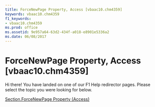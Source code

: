 ```yaml
---
title: ForceNewPage Property, Access [vbaac10.chm4359]
keywords: vbaac10.chm4359
f1_keywords:
- vbaac10.chm4359
ms.prod: office
ms.assetid: 9e957a64-63d2-434f-a018-e8901e5336a2
ms.date: 06/08/2017
---
```



# ForceNewPage Property, Access [vbaac10.chm4359]

Hi there! You have landed on one of our F1 Help redirector pages. Please select the topic you were looking for below.

[Section.ForceNewPage Property (Access)](http://msdn.microsoft.com/library/c523159f-f1f4-22b0-1aa3-05b7b213229a%28Office.15%29.aspx)

